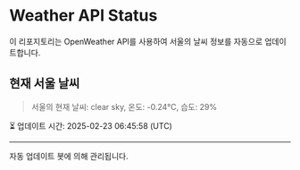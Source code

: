 
# Weather API Status

이 리포지토리는 OpenWeather API를 사용하여 서울의 날씨 정보를 자동으로 업데이트합니다.

## 현재 서울 날씨
> 서울의 현재 날씨: clear sky, 온도: -0.24°C, 습도: 29%

⏳ 업데이트 시간: 2025-02-23 06:45:58 (UTC)

---
자동 업데이트 봇에 의해 관리됩니다.
